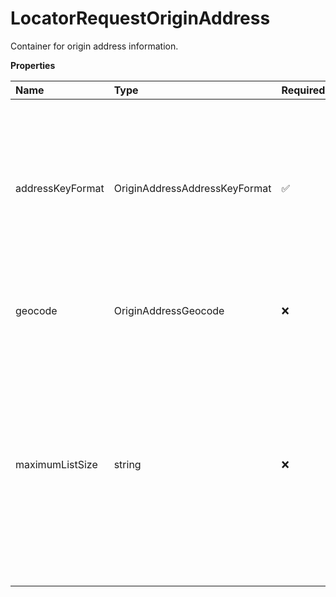 # LocatorRequestOriginAddress

Container for origin address information.

**Properties**

| Name             | Type                          | Required | Description                                                                                                                                                                                                                                |
| :--------------- | :---------------------------- | :------- | :----------------------------------------------------------------------------------------------------------------------------------------------------------------------------------------------------------------------------------------- |
| addressKeyFormat | OriginAddressAddressKeyFormat | ✅       | Contains all of the basic information about the origin such as: Address Lines, City, State/Province, Postal Code and Country or Territory Code. The element CountryCode is required.                                                       |
| geocode          | OriginAddressGeocode          | ❌       | Geocode is the latitude and longitude of the origin address.                                                                                                                                                                               |
| maximumListSize  | string                        | ❌       | If present, indicates the maximum number of locations the client wishes to receive in an address candidate response where the provided origin information is insufficient to accurately establish location. Valid values: 1-50, default 10 |

<!-- This file was generated by liblab | https://liblab.com/ -->
